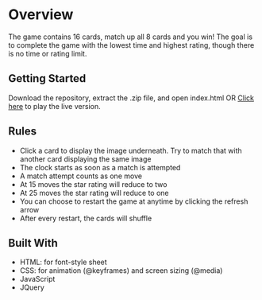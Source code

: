 
# Overview

The game contains 16 cards, match up all 8 cards and you win! The goal is to complete the game with the lowest time and highest rating, though there is no time or rating limit.

## Getting Started

Download the repository, extract the .zip file, and open index.html
OR
[Click here](https://codepen.io/diamondmg/full/bxRmQb/) to play the live version.

## Rules

* Click a card to display the image underneath. Try to match that with another card displaying the same image
* The clock starts as soon as a match is attempted
* A match attempt counts as one move
* At 15 moves the star rating will reduce to two
* At 25 moves the star rating will reduce to one
* You can choose to restart the game at anytime by clicking the refresh arrow
* After every restart, the cards will shuffle

## Built With

* HTML: for font-style sheet
* CSS: for animation (@keyframes) and screen sizing (@media)
* JavaScript
* JQuery

